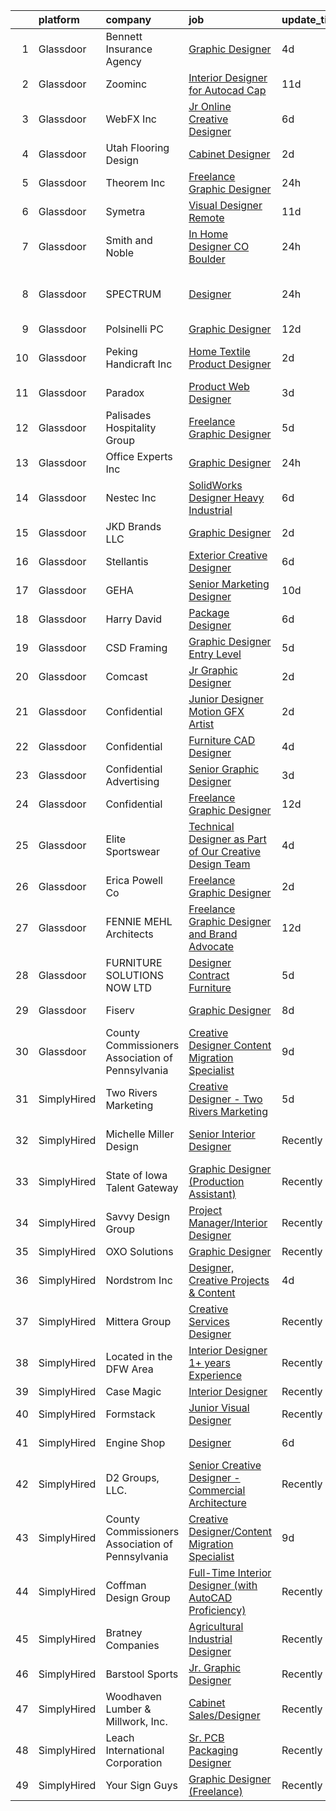 

|    | platform    | company                                          | job                                                                                                                                                                                                                                                                                                                                                                                                                                                                                                                                                                                                                                                                                                                                                                                                                                                                                                                                                                                                                                                                                                                                                                                                                                                                                                                                                                                                                                                                                                                                                      | update_time   | location                        |
|---:|:------------|:-------------------------------------------------|:---------------------------------------------------------------------------------------------------------------------------------------------------------------------------------------------------------------------------------------------------------------------------------------------------------------------------------------------------------------------------------------------------------------------------------------------------------------------------------------------------------------------------------------------------------------------------------------------------------------------------------------------------------------------------------------------------------------------------------------------------------------------------------------------------------------------------------------------------------------------------------------------------------------------------------------------------------------------------------------------------------------------------------------------------------------------------------------------------------------------------------------------------------------------------------------------------------------------------------------------------------------------------------------------------------------------------------------------------------------------------------------------------------------------------------------------------------------------------------------------------------------------------------------------------------|:--------------|:--------------------------------|
|  1 | Glassdoor   | Bennett Insurance Agency                         | [Graphic Designer](https://www.glassdoor.com/partner/jobListing.htm?pos=120&ao=1110586&s=58&guid=000001815bd57a2e8e7e3d6a2579885d&src=GD_JOB_AD&t=SR&vt=w&ea=1&cs=1_8b1d8f2a&cb=1655103126452&jobListingId=1007926622198&cpc=21001CD36CB5FE0E&jrtk=3-0-1g5dtauier178801-1g5dtauiug2du800-8cfa84f8aabf601f--6NYlbfkN0Bt33k8ucEN674uF_L7o8DYJfI3lB_nZ-36hhaOKVctyh1t4qD6xvoGRqGePFJSIQ-P5wMVJ6G3BJiT-EdccAh_Vp_gSBiZSCpk1ymM9iqH0kK4xoQ4ScyocFdIxhZzxfIsAFiWn8YGz0iMaS9PM-Tw5bSgyaKRiPnGHgTdNeuv12qnYPmPlde0uI92KdomMaILO4jmFmuZl3h_H7JQLaMEhzvHfj57kd4_3abai0DY9Dbr5_wc2yKnDZLVjQNJj3fpmNgdiZZ4tM7w6Np8VHS5C5QHzDYmrtoa_u6DM4C1yJaTPAg1xoP4GJVhx_c6Ntleyv_6Q8mnfRGgZ_4LOLOsiKHI8U-ha3sivNrleX6u8pckcVF0aC5P4Tbp-FpNKmLE5qbtvx1pMQs1ZpJVo9cUWaD8OyGCdruofls69kLURkOnJMfWhrO6cRQwXRXQi3yBFQvbkEDjXCmr-XxY_VDPf42WKBFf9aATxHGKvNkIgzuA2dia2_Kij5sy5ga6zhs%3D)                                                                                                                                                                                                                                                                                                                                                                                                                                                                                                                                                                                                                                                                                                | 4d            | Fort Lauderdale, FL             |
|  2 | Glassdoor   | Zoominc                                          | [Interior Designer for Autocad Cap](https://www.glassdoor.com/partner/jobListing.htm?pos=111&ao=1110586&s=58&guid=000001815bd57a2e8e7e3d6a2579885d&src=GD_JOB_AD&t=SR&vt=w&ea=1&cs=1_31fecbda&cb=1655103126450&jobListingId=1007909594581&cpc=D99DB9A39DE67464&jrtk=3-0-1g5dtauier178801-1g5dtauiug2du800-dd2fd3dfe0ce79e6--6NYlbfkN0CoXs7oYNJ7ry5Ay64CRKdNQTR12zoGKIBwNa6q4KE5yBVXKu4kAQEYYz1CDh3bGjga-IJqLtKJ9eyXc_WrkTunF26Vi1n1v3zTL0pwM27hZvzKprnA8kCffWDhDOfxgWY1SxzGWCBWoHURK7V1ywPsOUldwJoVOFEBFL0WurYiP3PTT91mzuOfqcDGvlEa9G1Uaylf6zpyBgIGnhwvoABAwCO2wfmBb6Hu_lVwMazHieUNFfV5KklaF-O3qbyQNL7Tq2JybuwnnVsuWUG5CZ5PJaRGMF6AShGZ0Z2wV_xMvDppd8QfkqHPZAY3cfvPgexLDHqlOZYxms7ZMoEACcboTpXGd85fq-IMJvYDZzxlfNkHAjO89e317Ppm17rAgDZHAjPJp4nGZRMxEi2UTYS2wyL9XT3FiNAnDn78DbvhzUOq28FAhOmyb08azUwSHWdzOh4ISEU8jBtvtNCFVVgwI1rf_OLEOWiOC1V1MIlR6yoW4uREKV76r97Aw5Yv8h0npSsycY-kDQ%3D%3D)                                                                                                                                                                                                                                                                                                                                                                                                                                                                                                                                                                                                                                                                 | 11d           | Remote                          |
|  3 | Glassdoor   | WebFX  Inc                                       | [Jr  Online Creative Designer](https://www.glassdoor.com/partner/jobListing.htm?pos=102&ao=1110586&s=58&guid=000001815bd57a2e8e7e3d6a2579885d&src=GD_JOB_AD&t=SR&vt=w&cs=1_5c69e4da&cb=1655103126447&jobListingId=1007920957224&cpc=3AA3C13EDDBAE8D2&jrtk=3-0-1g5dtauier178801-1g5dtauiug2du800-a5e3d758c20915e7--6NYlbfkN0AA3uNcJ0aeXBAdVd1dUlJvZjHaUXbbC2QUFGJChoFW7xEU327m6es56oflZv-QfBiXaJjOm2dM-p2ULuXGhhiddON2dPCKM8MZpqUxQMhQF42Ox2TJ-0G6ZeH3VMrntCm-DglIegi0fE0cVrwpgnw8SZdQzorpRYu00TAxEqzDvmhaNkrpWfvCy1IEX20iC-zxOaAvKZRx7Q-8ZAVh3syaKAzxqSjH-U-f7vhItU-B9aLkitNQzS1LWR8t75RWcw82uCCY3LVF8S4v2FENZ-n4MLNRiPIi5IlizaiLCgyGU5u44wAFoW14-z4TksDe-lBnErjJRNPHtoUGwqLCX7yjNaqjDPMRgoLw8-d900Pc4T6DWWsE2N2yKM5omL9MoYM2kSCVw8g162hHFwocwTbsnth1iEm9I1hF1uboRWRju4MWMNZWFZsP3up62gDVYVZ_mdkjJSbYIwrizALta39j33tPsrIPZSGROm3mQSvGjm55XAZZG-1cNNGREuulrqor6ib5AMc8jD7cppd6haXAsB8HhFEAt65fvvTCNqtbMBWRFL4iEYglhK_fSwTI2FIzAGx8wIKfww%3D%3D)                                                                                                                                                                                                                                                                                                                                                                                                                                                                                                                                                                                                           | 6d            | Harrisburg, PA                  |
|  4 | Glassdoor   | Utah Flooring   Design                           | [Cabinet Designer](https://www.glassdoor.com/partner/jobListing.htm?pos=104&ao=1110586&s=58&guid=000001815bd57a2e8e7e3d6a2579885d&src=GD_JOB_AD&t=SR&vt=w&ea=1&cs=1_e6bc7c97&cb=1655103126448&jobListingId=1007932213767&cpc=63DC0C03592DB700&jrtk=3-0-1g5dtauier178801-1g5dtauiug2du800-6a4ffba28466cf44--6NYlbfkN0B_lYXbcWVyRfqt-Hbra7A1LCYrGJB3Lu8U1kvcsnzP3fG3R5g2d2sNRf6vIElHxPsKyiBFSjvWo1iZNy3dh2VnINErMb1tILs8cPzElaYXMMmUnTtmLr5BvNd7JGG6yF-3jf_KUbY7Q2swzeAACOg8UKBrY0e4P0V-7NlzSqufw9OOgvQcwQia29_-gu1iKPsQD8kK7YItkfWrR6sEVi5IUFUjyjiVa6p1k-mgcYYX0ClEqBpLWnhN4k9mn65v3TepFErZv8vFsW4RMTN7jwoJGWpTYOhS2S-v0OJigDBnbyn5k90oi1MQKlPFlae5bsO8qNVveThw2MoCv8Ti6DqH5srfdkH4wiojILfY2c8pdXwtIOGuW_ymI5FsWOuX1tT72-ViJrLs7xtdkNB7qDydfJjXVJ-maDGDFtCERzmloje2wt3o9S8rUzkPDcS2jNy-ro3gQrluHDNk_6fIRfilAiYHCf7bwWbW9K3KxG6IkuOnBtgAknnVF1wpyFyvOhT6BksLaoLnow%3D%3D)                                                                                                                                                                                                                                                                                                                                                                                                                                                                                                                                                                                                                                                                                  | 2d            | Midvale, UT                     |
|  5 | Glassdoor   | Theorem Inc                                      | [Freelance Graphic Designer](https://www.glassdoor.com/partner/jobListing.htm?pos=107&ao=1110586&s=58&guid=000001815bd57a2e8e7e3d6a2579885d&src=GD_JOB_AD&t=SR&vt=w&ea=1&cs=1_3a9ea591&cb=1655103126449&jobListingId=1007933778137&cpc=6A22310A23505C64&jrtk=3-0-1g5dtauier178801-1g5dtauiug2du800-c6f76b686089fad8--6NYlbfkN0AFW8_jy3Exud-3yScDe6C_gOnco_vY6PGUfytLF_4d6EkTCpOAWV-CrHKoiYYLwIqg1l_gI_lcE6Sgc6Z0AbUcjp9OM2Gim2qbKXCOcZaAhiPME1DQ2wZs7zWrQyxgM_WwQXANWvgVEC4Lx131mJzhmPIQ_XinjlxfRdvB2NH3Hgy4UHt9gIwQdv5K2XbsF0XXApLUWoFKeq8HE4_E2vVbfFZ-jhXjJ9Bc8AoJEXPtASyBYiMj_xrKuoFgOpE_Lj0vv8Mp-CacTVECpccm-Ke8N4i31HHDQV_Y48ElJw2x8h8fAvH9BibU2J5scqXXyXmPlKsXffgWDt7I7hIJ6K3uBIELxsLOLSACbl4sA7TKuoWtLSzUM2JN1AqQ6HNg05S_DxD6weQhdSosoQgGH7XhFR8WFEDzuce8UOR_q5FQjyYlcxgSRzqL9LbMy2xsUBuCiVDtcGKY8jcQBDRnf88eGSGMOUHn9dozlmG2ssyXjEo_0pulkYgQa3KZcWeVMTA%3D)                                                                                                                                                                                                                                                                                                                                                                                                                                                                                                                                                                                                                                                                                      | 24h           | Remote                          |
|  6 | Glassdoor   | Symetra                                          | [Visual Designer   Remote](https://www.glassdoor.com/partner/jobListing.htm?pos=127&ao=1110586&s=58&guid=000001815bd57a2e8e7e3d6a2579885d&src=GD_JOB_AD&t=SR&vt=w&cs=1_76ae98b4&cb=1655103126453&jobListingId=1007910117840&cpc=8795CF9063CD573D&jrtk=3-0-1g5dtauier178801-1g5dtauiug2du800-81365151b091542e--6NYlbfkN0DxLmO7NH_YTtLbOIMvJFqJGEF88__vqD2fZF7JxivJ0azNiCTgnfJhqK52DTe9kl3HxAUXSrL2mTd0Ptx5yHlrOP7pNyy_I0DH1ewqAlG-HwrZHUudZdbZdhMuQaE91j7v3Tw7VN79EeVQTmxCsMd4tn55Y-PDa_cgZasr_TwpzOx5cbRiBoVVtiziPVb1RsU1NBf9QkMOnvzUdR5F5dSkeNmiZEvbX4oPhF9-cmHrUqfli4vYU8Fh2Siju2ratrpRHq7ym3ZeDrSafZKDD4KDmKsxyYUpGm3KCIahUnT68FWsz0obFlPSM40ZrOfk-UgU9k2Cuk-qBwrncfuN2yaS42fqy0niy0eV9wtkupRKAL9Rq9tSb2Mtr29Oo87CwWBlHZedzTsF4vqHWDDxR95_pHMU2Mj3Ug4CPy_Tik_9WMTPt4fKuEV7wmH32jQSWuVzc3eIcypwYCqUxZlakj990KQNh8sCBg0JD2c5fcZNGaP9TKT78iptNotJhuMVuMH6vXNxi_r8xhPEoa1GWjs3MfWgPOy2MD-Pv1mG9cFPaaJSMlvzHlgAM6NIUfYnWWP5iYC-I8Vqqg%3D%3D)                                                                                                                                                                                                                                                                                                                                                                                                                                                                                                                                                                                                               | 11d           | Bellevue, WA                    |
|  7 | Glassdoor   | Smith and Noble                                  | [In Home Designer   CO  Boulder](https://www.glassdoor.com/partner/jobListing.htm?pos=110&ao=1110586&s=58&guid=000001815bd57a2e8e7e3d6a2579885d&src=GD_JOB_AD&t=SR&vt=w&cs=1_e36c7174&cb=1655103126449&jobListingId=1007934786691&cpc=B570179B49F70162&jrtk=3-0-1g5dtauier178801-1g5dtauiug2du800-966fdf98fac416fe--6NYlbfkN0DiteVzwxKt5XpbO_HNFaH6bkoVIZagt5NsnjO-JWf9hoKDy9xautxcQPNjK7degInZw1ovRq80Ch1Go1FmAh2LnWTyr_ng_3FUyPBJglEyWICZrZ68crTUd6WYoAzjWofBk1tRmBK3dgFvcs_IU1coth9_Eykp89LRI5DUY6mdfUgv3BavmFKJ3dWH_Z58mv-t5qXarXDRYs8XuBW3huOlPXTyMmehTPtId4Wx2lr9fndci0T-j4z4JtPtp3V2rax110JHWlhaRnt08veQrR5eNg_SjlQABAdBoGVZ4M2QLlLA9FrZUxg4n3UoEA8s8mkP0tFFP-zRTqkMAnEKAtq4YKQgHWSqGXcGc95ICjksAb3cmjZKsyuvYqrW_CLPX0Bmb0YsyGUkZ_rFiRKIGg91KbDc4xhLFHK4BPhd_WaiVzx0d8MUla14zgRXHrGC2ZfOpjK_ibIhXT4HKCtKNA6EIUeMjFp341NWAnvnMhdRBJcQG3QBEV4zah_mPXewi2trBQyYhC4r_tKuNBDBH85M6qQH5UTvRGAjXKG2bKouu-1yltrFZFQStfie9Zjnzg5JCbQk9UcSWV609Maer6xT8kwyccVrhXl7QvM6y9_GYN4XnuAjGO0JwT27qkp5qa6wVYpsCESjEt_h8v8MsKO7R8Lq59SSW5iSpuAcYl2p47WQOhXXkW3epXgx3-KkcAyoKw6kX0DF6MIsFg9qgFXV5nKrWOaBmfSIf0eWUGye1X0N2Pq98GUEKD5JgwuQdILsmYcIdPk-KyKABIp6QjuGtR7fUkkeIOgfYrsBO0kH7Wk8Ur2i7VbwTAzxwDuca36e8c-FbnjyXE4ZG-nNSDMQWGQzCeLqbIvK_0TESVLlyfUYnblLpUP-4FKylf7CLSgbb2Q7_Jgh2g%3D%3D)                                                                                                                                                                                                                                                                         | 24h           | Boulder, CO                     |
|  8 | Glassdoor   | SPECTRUM                                         | [Designer](https://www.glassdoor.com/partner/jobListing.htm?pos=121&ao=1110586&s=58&guid=000001815bd57a2e8e7e3d6a2579885d&src=GD_JOB_AD&t=SR&vt=w&cs=1_f05cbc8f&cb=1655103126452&jobListingId=1007934345465&cpc=FDA93C03AE7AED37&jrtk=3-0-1g5dtauier178801-1g5dtauiug2du800-e4cf2ca0a9fc86f7--6NYlbfkN0CeXNZYxOzgf11O9-TFJft4I5QLQjKTqoL33Rtx55G7TvJvoeF0OvnaEShlzRsRct3kCmguq7yHbe0eK7Y7IbcaA89MmtEHLeg4P83A3MxwOaQLmSaQRO1vTgLvZEVdOCRj9UZeAmGtwbiXcA3P0sTgnG1EuL6VnqqxTTBS3dNES8aBI-TSvgUBbQwkjUsGkeOngZl6ZwzQC2Yrvu5XpUAvVGXV9wZLdXWgCImQmtbQIXwTodcV8RKNn_XBPhEa3iNRcT51FixkAlkOxGvEPDkijCNfaJL2F95D2x8BkUFbTrOMPv6wz2V8bQVIslCjIMISUTB3sAJb4S5SOMUqYLx1YBwSs6m1ZQpKOUq_q0ekCgQY_k2uXXSKSor3RFgnGuG5G1LJKivdtd24s3ddgM3ou-tnajGd-aQ727PkTZehfII0Yk3cdlXheyefak9QuUY%3D)                                                                                                                                                                                                                                                                                                                                                                                                                                                                                                                                                                                                                                                                                                                                                                             | 24h           | Greenwood Village, Arapahoe, CO |
|  9 | Glassdoor   | Polsinelli PC                                    | [Graphic Designer](https://www.glassdoor.com/partner/jobListing.htm?pos=116&ao=1110586&s=58&guid=000001815bd57a2e8e7e3d6a2579885d&src=GD_JOB_AD&t=SR&vt=w&ea=1&cs=1_da1f245f&cb=1655103126451&jobListingId=1007906321953&cpc=F583A5AE0DDDFE3A&jrtk=3-0-1g5dtauier178801-1g5dtauiug2du800-d2ce0de0daad8f4e--6NYlbfkN0DabzwOHJTuDmxoknmx9nk_l51Oq8I8VI_I8dHOoLJR4X7_DNkkHhgpPBW3Ar_GKOjnhP_rVj-J3Syr9RBVK5xRualCsUJfvfYkyLZHtvANTIgjPekSteFOrehFg4RaWtGigJQMRQSpfz65ETjYbe3HVgFMHCeund1NL0pGoLMsVhI3Nz4xmFBHnx-dTc-Zn_unx-vVkqsUCw_BDutv7RWungjTgmIBsBQk9MKr0Oh_nIHes7T3sr_ENR7teSDTaFZZPqyu6-57W27Y6dc_1aTQJCjstBGaAdDBX6N-3ECha0GjiA3yUDwl634kk06_p1IUmDIzFMNKDNMkX1Xroy-OWzGDBex7VQz33yMEfqBNl1sTME41OsiOEXGiDglYHqwRpJ22luadNCZlK_V7ZEnNTlyObOC0cp_cHbM-UXZEBfeYxENOIcC-sL8UlVUWL_IO3FlKesqUgRyF40tGHOfjnB9PAzf8Ugi7YFfq7LF3SIZ1WbKrC28HLp7bBSXjOUY%3D)                                                                                                                                                                                                                                                                                                                                                                                                                                                                                                                                                                                                                                                                                                | 12d           | Atlanta, GA                     |
| 10 | Glassdoor   | Peking Handicraft  Inc                           | [Home Textile Product Designer](https://www.glassdoor.com/partner/jobListing.htm?pos=122&ao=1110586&s=58&guid=000001815bd57a2e8e7e3d6a2579885d&src=GD_JOB_AD&t=SR&vt=w&ea=1&cs=1_0b29c0e2&cb=1655103126452&jobListingId=1007932231753&cpc=18C9CE28155C17C5&jrtk=3-0-1g5dtauier178801-1g5dtauiug2du800-164542a6191b2b6c--6NYlbfkN0AU9TUFfx1cWrWT37grlbBMIkzeHpL5ly2dIVydrySBsn_UGo1o3dcAgErqN_M8JBnrpHKrmXZWFHLM8u0EA4lS_ID5lbVb3mXEcYpTpsTFSuMsK2oAUqdh9CK_LbZo_Z5lUcmfBu4T3uRvTrLa9ryRCGYVsuwIXjxqFus6HJ8f3rsItU_rsKPb0dvpXNGZJ90hKgzSYfh8zamD676F2XFXYLDVnCdET7JaJ5tjqCMJmlHa5cY_9zxcXOq0NN2H88gYOSeUI95JvhtCWgpMM97ott9bqqZ2l6RyT9qrGGi39MrnAzON_1WdGs7xss1BWf4xGvRR08hhr7gQ2SGjMcyAx08xPhQgkQpzhrHSNiPfCKPHgx4a0iAujqawtNfb6z-8CjLMNjM8mE4HIH6RRPpdNr-PcIhyjdDZLS1uYvVJOswsSlxmmZ6RfHjCPAfS_0l2Lfg9JcRzrhq361RXM52mKjgiWGgIxmI88qjB-0fcnfl_1f-GJFTFjydEelpQtKM%3D)                                                                                                                                                                                                                                                                                                                                                                                                                                                                                                                                                                                                                                                                                   | 2d            | South San Francisco, CA         |
| 11 | Glassdoor   | Paradox                                          | [Product Web Designer](https://www.glassdoor.com/partner/jobListing.htm?pos=105&ao=1110586&s=58&guid=000001815bd57a2e8e7e3d6a2579885d&src=GD_JOB_AD&t=SR&vt=w&cs=1_45aae59a&cb=1655103126448&jobListingId=1007929350173&cpc=A5952EFD17A85363&jrtk=3-0-1g5dtauier178801-1g5dtauiug2du800-1fa14aa0dc15a499--6NYlbfkN0D04_cRLkyq-gW9OZHrhXP17egKT-wsy_6KuK1Uh3QarPbUpCpbXKmvPVnHVUbc6X2NL0is4pHE7S_yepK26zsXBUHw2h6XGbmZgVCcJdUO0LFHckWiEAizdub1PWJaG5ch9N78qT623W3EEZXaYktJyyW2fQiqHZkkLt6bhql5urhoTVHjTGoFh0n5xv_I5DZ5PTIqOLB0NflYYfcrRU5mwxJ87ByaY1skEvd7w3A7gCaURbZ2Df2sa7fb-pUxwNnINN4Yx84IM1mlDbedNdIrApnFafqmxS0GfV8WYcL16N9IFB77xznGn04rAB-u28TL3jG-DdbqIrRnhQ8_3d-LsyqzohbilEX5X_A5GxP20HdkW1y4zOeD_whwlxMavkT3Zpe-1hWeagpAZn5p1rn3Yc2zCu-6QL9R__YEa2gR9oDDfrBElgY53U5EkOd24GF3Pb94bRwhcEmMJIZgcg5Ky7Q10EIdYbvjyTg_p4gOOFt4kQkABk0cFk0ZD8Mmac93Qa1kW3Q2LjuHgBYajTcY5ZZPWYaDTRXnvBdVy68BPSXmye0qDXH4jrEoxhb1S1hO46Wy_MuB9tT0mP-SeBj7)                                                                                                                                                                                                                                                                                                                                                                                                                                                                                                                                                                                                               | 3d            | Paradise Valley, AZ             |
| 12 | Glassdoor   | Palisades Hospitality Group                      | [Freelance Graphic Designer](https://www.glassdoor.com/partner/jobListing.htm?pos=112&ao=1110586&s=58&guid=000001815bd57a2e8e7e3d6a2579885d&src=GD_JOB_AD&t=SR&vt=w&ea=1&cs=1_cb716bab&cb=1655103126450&jobListingId=1007924335698&cpc=8795CF9063CD573D&jrtk=3-0-1g5dtauier178801-1g5dtauiug2du800-b405e2b8cd644ee1--6NYlbfkN0D-dciPH9-XlgGA_QM7HOrLqMY4F-XGjrsbE9eoo8PYvzP2YlhXXoN_7sRlTygH8jXsHW9AhhAerFGXSZzjzXUL-2FMcYLGfFffhRGLPR6A8Cxyaq-mxTzdhVDhKA4ZrfrYplTarPFPEoWbiFJaS0BgSMr4lpI52QJ-872kShdPl5U3VQOKBkvAVJDfmwkKnyNlR3OGJvlESEoDCCq8gGj40xmSlQZQMo4Pu2vhbWvQ1sr7B-4d2TDxMGUtFQ0RXL1khfoC44q7R5Ok_y7dpNZvmXCDlNkalnmOr2QG5qSvkAd_XlKKicf0wNCe8RB8i7Z9nY4PgShJnAUkfjrGSYzy828AX_CWjWCgGZe25Pu96pzxqmLlga0nD-UONrRJOc1SK_pBAsuq4IW-ORFQl5OW7GCk-WoKzxwY9_uAfKFQEupvEjOzlJaTi7_v4zZ6yRaT-Xd-b6nzvcQ9J3pfeOv2p2j3Nf1jvd5rNHrPdhwoRrrtKaGH1ORAQGKJlwBeouM%3D)                                                                                                                                                                                                                                                                                                                                                                                                                                                                                                                                                                                                                                                                                      | 5d            | Remote                          |
| 13 | Glassdoor   | Office Experts Inc                               | [Graphic Designer](https://www.glassdoor.com/partner/jobListing.htm?pos=118&ao=1110586&s=58&guid=000001815bd57a2e8e7e3d6a2579885d&src=GD_JOB_AD&t=SR&vt=w&ea=1&cs=1_a4a430b4&cb=1655103126452&jobListingId=1007933803818&cpc=A356F292FF34F670&jrtk=3-0-1g5dtauier178801-1g5dtauiug2du800-9bf84d64f7896e20--6NYlbfkN0BzyIYrTMR_AjNKh_kvAG8N613gtHPANQ3sdLTkrtBd-5uEBpCZnEceCY3W4I9hTOJZIYrmx9sWhbHyk5G4AfdAqzB6sI0ihGZG7NNGR9b29UU3RHiIHOgr50RCsfXITGj2i02zJrLF60VAnj8YE7IqkPiBxCHFBFp1Y__8PEd3occ0o9r_ZvHXkpFINb-jv0cmnNa8R8JmgaI3DLg5YtEtvoFqd95873K52ndFEINW_YPv0_LjH8zN3ssqe6OKIM2McVYropY1nVLeV0BZ61h14ABdtU5RPoTYT-lqGP8zrGcdrF6gcug5cOKN0gx4ugEPQc8DulwKJlZAQ_5aNbo8fC9EA59d4Z1pR-F5rbOcLSccHGIBZXlIvIeComsWKOx4ZQxaEHnFFHKretMzGHHdfW4rPnWfKBrXiv1F8_zLSadU1ooCPCekmHK-gsHl8ggd4YDDjqzYcrSP5JwWG1UwhPODCGDdec3l_QynHniUz73QyFDW4qahuFiq1QHyRjs%3D)                                                                                                                                                                                                                                                                                                                                                                                                                                                                                                                                                                                                                                                                                                | 24h           | Kenton, OH                      |
| 14 | Glassdoor   | Nestec Inc                                       | [SolidWorks Designer   Heavy Industrial](https://www.glassdoor.com/partner/jobListing.htm?pos=101&ao=1110586&s=58&guid=000001815bd57a2e8e7e3d6a2579885d&src=GD_JOB_AD&t=SR&vt=w&ea=1&cs=1_cb7a537d&cb=1655103126447&jobListingId=1007921970542&cpc=EDDF28307DAEE88A&jrtk=3-0-1g5dtauier178801-1g5dtauiug2du800-804b0c5fbf2a0c3e--6NYlbfkN0CdcVd3SDA1nO7RkKTAACmPV4xEt72Vls8LI2dqcgyOeEeVurxOhNiKvFIPECYbE8OJLSGAZfjuFo8_fRqN114f9ht3jHHBHCgz80bXyqiuPd_6O0GawmrejvTjDonGTbN_7XSVoSw0yoe1Ygcr5gNwZZwqTs4V-hOzugRthn3xeilj_mucTfJ8SJwmAT-5hwXtLQbHkK59yY1sGI_zFZAHnHywtvSJ4KN_lHYQ55HDBPhRs1tnMDy_98ylBtSMvnUbD4FHMNfOv0ZvEpQc0QSNOvMnw9YktXgKSvBy3tRol8VnrfaBUMQuSJErLmw8RYFF2jBNazpB98_-oGbdl69RdAhSV5m5PDhO_FbQylChktzZB5EzgbQ6RHYZ-2Xcu6XxYreVjtzsvkR7OeZSTaF-ER5TpASKgNpC-b9L9Rb5nSlH2-Jc0WHmKSvQNQ9Bo4K925S-AERVmMjZHoYfuh2Egn3460J5OMtfa9DF82VeT-PU1XsXLEKG2uoENC5oQOTyrAoCx14ylQyWzbpAGtbA84C1HYsS9zc%3D)                                                                                                                                                                                                                                                                                                                                                                                                                                                                                                                                                                                                                                          | 6d            | Pen Argyl, PA                   |
| 15 | Glassdoor   | JKD Brands  LLC                                  | [Graphic Designer](https://www.glassdoor.com/partner/jobListing.htm?pos=113&ao=1110586&s=58&guid=000001815bd57a2e8e7e3d6a2579885d&src=GD_JOB_AD&t=SR&vt=w&ea=1&cs=1_8f7ee010&cb=1655103126450&jobListingId=1007931884581&cpc=83EE714EB2563156&jrtk=3-0-1g5dtauier178801-1g5dtauiug2du800-04552543a53d1ca1--6NYlbfkN0BX3rwVvALZhZ5inx-1u5VoKiR7yJAYmYRr4Lr7P32ngim9QaYNaWpn5OMmpXEH6Idx71crVt1vcxfSs5VRyzmxRqH67y_e_zoDnljZSdoydbHg-YFynlAH1Rs0Wy3ExALrXbcyTboDFZi7WmoGLkTqMGzY8hv3Lt0Ur69EEJAeuBxXbPR05hmCQ2VESi2vp_5OeVK-gdlY6XOSHly-3ZDsAteZ1nn_-4dR746QrKVXKx0PWGU1xirW3oblRC78p6meGTzN_-cyjUjSsaqadX9TEXykIIT5IDr48xLIS1sgZ-6IGot7a3Ljbmk0eZP5-MIRsepTSGsAFyiKUyVi4qyRYLAJy-uaHgMaIZAGrX0uXBF-yEl8uXsJHU6bhVZR3-CnRd7DRc10AS-PZyBRPLYjhxNxpDZnfCJpBn0W3LZd-XNgCbGGlGMWnembO_LIDSKrh4ZUKGjCQWjl5Vr4Z3BdYYc0U2px0kkHRAGnGFDbrounJu5TMHLneLyd1ZgtuCCljHjH0SfF8A%3D%3D)                                                                                                                                                                                                                                                                                                                                                                                                                                                                                                                                                                                                                                                                                  | 2d            | Anchorage, AK                   |
| 16 | Glassdoor   | Stellantis                                       | [Exterior Creative Designer](https://www.glassdoor.com/partner/jobListing.htm?pos=117&ao=1110586&s=58&guid=000001815bd57a2e8e7e3d6a2579885d&src=GD_JOB_AD&t=SR&vt=w&cs=1_1b6cba0c&cb=1655103126451&jobListingId=1007921414076&cpc=B101C867B3EF2D75&jrtk=3-0-1g5dtauier178801-1g5dtauiug2du800-c1526d8ff371c54a--6NYlbfkN0ACPwgM8vN-agjfeQIp8j7bA6rWcStjIJMvSUoZk9GVGT3PenFgbY-1Q9aN4mA31HXBm569CgnfV8K9id2gMz7idXGYyjoYQTC92g24B4MbsLn-Pmchlwc54jRjDXutkncsDvgUTOzkZHaIvoRDLxvYaY3P-iL7ZpbVMCRnYjPsH6G5TJBlbSsApx84WR2KbJ56WiBAjP3qxMuGmi4IinI-nCGxb841zFEAb6Y1hyIiWfoDMWHzU7xHwTOEZOxPWjtYjekwyWD8m5sH2xV_B3-rIFh1xz2OaI2snPhKt5KqT6eM9M4BZS4_rkvzp_q4hu25-PDZE6kHOdTmx-R07Dr1-9MeHFF2NtL7Y7XfOFgV919lsV5jjlvmHoRoWMV_oEWLU77A0Rah9ekmRr5XLfnJ6gK9IthcNcD_wW6HrNi5YPVit8dLOF4x08dH558tYmpR_WzRIBmjaj20yGKrrekBIyW4ZKs_9oPX2703HyWe2Q4qXo2o7QsVjCj5Yg0N0yUgSZyuLbDJw9GlovKPGB4UWwsN-pob9BV1aVlNhRGniQ%3D%3D)                                                                                                                                                                                                                                                                                                                                                                                                                                                                                                                                                                                                                                             | 6d            | Auburn Hills, MI                |
| 17 | Glassdoor   | GEHA                                             | [Senior Marketing Designer](https://www.glassdoor.com/partner/jobListing.htm?pos=129&ao=1110586&s=58&guid=000001815bd57a2e8e7e3d6a2579885d&src=GD_JOB_AD&t=SR&vt=w&cs=1_f059a3f6&cb=1655103126453&jobListingId=1007913826739&cpc=A65DF3A704A48F9B&jrtk=3-0-1g5dtauier178801-1g5dtauiug2du800-10aae45cec34ef07--6NYlbfkN0C7ra8cbslmtmasv2ZguBnHCZr8jAHHNwKWPAtZwfYKSqsZdj9HfYLjJ_bAI4ZODovdx18Dk-oVBjhUG5vKhrsw6WJKkIo_SABg-t0iN2EW6s7k0Z77EeQk2oWsUAKJzzDZcrAYFosuKS98PF_qwY_rScmUPGAo6-DB4uLU-y-xRPFWtAXDMEU2xucpP3YwjOmSSjJGjbBa_pX1zUtqiIup88KddjR-jaL_RSAuA6GpIKk2FYWjbG4je55FKjr6cUAbNlBMK8sgOKNcVZLMxaELS-KEmnKfBgVC5_TbhZyy75oHHOH23LH6p0CBdqwMhOf7dtl2LoA9lMd-BY8mQAuadUOAM3zODN1HOKMA-4gug_YyvlO-F657UDrDzlTeCV2-LBrwJGwqyl0na7Q6vOKBmZWam9HzYvgjI7aFzIuNedLxFgceWJIIpxOtvoS3ZfOVV3UQSm9TmCwt9ZqsPWdkwqw5htKe_RmxQB_M83ujaWUkDcj-JGzNiWFadKbYu6XMgLnoVr_EFqdy7iN78R2y46_hQ18BaN1951Iypfwc_bnetvRBQHSeJO-I1V7zbmv7w5H1JxBciw%3D%3D)                                                                                                                                                                                                                                                                                                                                                                                                                                                                                                                                                                                                              | 10d           | United States                   |
| 18 | Glassdoor   | Harry   David                                    | [Package Designer](https://www.glassdoor.com/partner/jobListing.htm?pos=106&ao=1110586&s=58&guid=000001815bd57a2e8e7e3d6a2579885d&src=GD_JOB_AD&t=SR&vt=w&cs=1_d14bedae&cb=1655103126448&jobListingId=1007922093164&cpc=83BAEFB8A33E57F7&jrtk=3-0-1g5dtauier178801-1g5dtauiug2du800-c73860af2e371f8b--6NYlbfkN0C2Kxy2UJ_Pvnd4od3WrkCWO_kqcj97eYDc0kbVAzRhDi2ywKUcguo9BRHByusGnjg3kmLUXU_i7lefnfjaUm1QM4NfD7ZpoySdt9IPt61IoPdiAbES3LvG6ddx4Vv7n8CNZC7_gFVBusF8hGP4W2yK5Ra6JK5SlpPuMlKNM4lTDfG56jjMC7z3ZwfFZ4BXhS3ZKJA25s0gmov0g-AzT3mVYOqiUBoN2h1sxNLw_Z6xZZOKrpB9aGelAQQtmQDSU_SJRHZmbbGX8vLkUGRj9cZOS4a4nKprcfxr_2aTJXVQSJybOObBe9TMf_cqZcyqjnBFn6twNg3n5xgd9-JTI3_kb0yMwIkWAQio8DW9shLEw5Wn42GnAethuUq5KX097qpWJ8v4tbJuz2zbRbVtdTAGa9aOVrTYO_Slw9bByd0Aces8cqEiGsdHOo_MP5Y1IKjWHmRgp8iB-GxoWo05q-kQ-o1nZEalwTWS0qUH61furwxgg45ZECbgvCxQS1mRO_XyLiRCZaWqlWxj29kwTi0az8ypyo5wozlJ5eSEul-DmSjF3Xcbkm1P3yGbn9uZV9Q%3D)                                                                                                                                                                                                                                                                                                                                                                                                                                                                                                                                                                                                                                     | 6d            | Medford, OR                     |
| 19 | Glassdoor   | CSD Framing                                      | [Graphic Designer   Entry Level](https://www.glassdoor.com/partner/jobListing.htm?pos=123&ao=1110586&s=58&guid=000001815bd57a2e8e7e3d6a2579885d&src=GD_JOB_AD&t=SR&vt=w&ea=1&cs=1_c1fe8abd&cb=1655103126452&jobListingId=1007923541972&cpc=334ABAF5D42DC775&jrtk=3-0-1g5dtauier178801-1g5dtauiug2du800-5e3a63c948d24066--6NYlbfkN0A_a_kE0ORy6-Dent9NsrtZTynCudtacXfiSndL_HcL7Z3CuVjQtm0jL0Qb0-k043VdUPEJg3SMLPD_xokv_rRTjClQ0IwktnrsvgEkv9p32LU64NuoAQhJzMa5NisHGC25UJMIzKurTfeLmzxe0Qq5OhIJxlY3FDqO--S7HAu2UR7esW-_jzmW7wRj_viKyuHpnD7w0FkoZSCubbm60Vj9olZHpOk5amdiXidoKSIaOUg8xjFLo5KQdg7ldBQJcAPlex-HhHbcOCqJ0t3WI4Q3sXQiJ8iuSTQb_fUA0zedolhHFzYapshWxSDRQJVocBM2rLKeFmVHu8CND_oUEtpS3tdH54_nQjovHOsVrxZiHFTL4p_15rV0eKu-S2IPz7cBtx-KqsR7ZdDTeOB7SV11DnBqf1D7CE-ZFf3lCIf_tIcQOBv0NJfDc6GyRgrgY2vZTpoKH5EGy45TVG9agoJVsN5aFNJMBdJMj1O0Z_E7zegkNyi1cpbhxjERnJRspOVcbRv0nZ8ZL316mD_rdL9tKvGypKcdJ8I%3D)                                                                                                                                                                                                                                                                                                                                                                                                                                                                                                                                                                                                                                                  | 5d            | Farmers Branch, TX              |
| 20 | Glassdoor   | Comcast                                          | [Jr  Graphic Designer](https://www.glassdoor.com/partner/jobListing.htm?pos=124&ao=1110586&s=58&guid=000001815bd57a2e8e7e3d6a2579885d&src=GD_JOB_AD&t=SR&vt=w&cs=1_163da568&cb=1655103126452&jobListingId=1007931329171&cpc=F41FEAB56D215062&jrtk=3-0-1g5dtauier178801-1g5dtauiug2du800-1e67329c1b33979b--6NYlbfkN0Cj-KmZPsf9w80C8b1WzNVrlanjD2SXJjxuCbUWHsXPZiC6FTruxIcdQ1dQznPtbQSV1b3xhXTZBcpqCXw5G3MqR-fmWmWcHJoczFrcuOjIjjmqsLapSga1BnZMiyGW5IJTjnLY2TcMI6ZYBHxDpb0G6UDJHRlJOlPOPaDYyFotI5P1IPXEyu7sz6iTo1zNfPVQCnXpBizot3IAjGeR7jFp5X04tmrzlnSZOFLp2sgYkXBajS0l6PI0slBZdWONzILniNqbJtr3SlQ9COXpj8owD8P2peuxRpdfil2dqKQzxbNd8266HFbutWSkSQxl8HD_xNW5B3iKz449KYlfjg4aRQyP53dz0AW2vbUec5mIpGmNQ7tKhPOX63dsgKC2K2r2wlztKJtT7OIN_jErORf48NS9GdD9hu6ujP_dvc6k_hA-dsJsBc54BM8bltRwBQAKKGWG4L0ufsi30iymskMfHGvVFPIZwG2H71R4r9tSYs1r0vD7TKdUzOjOYm-rCKUK9uMbG2eRbV_ny05l7coaFEEpp0EUGVY8PLtuF7vXFzYb-55oOlkpRCnO0YaGNIc1ALsJgvladDGQ_poaARfpWkDKHNm17Lw_pN-TDr0jQdON0IbqQjnijqHvif1Pe4D2aLcUV0D8fyL4VNM2Vpy0SAAHe4UXSim2gxcrE6V0wxYrhxxWPINaGn1-1p3kTlKoifHftLdO44ZdDYdpC3A5WpPzYkZIQtqohw832t7bjoNco15wbyPfcKQY7Ntu7QteJ_JICOCnsVSv3WgsY9yr1cRbFyOKiav2qyRmo-xSHBz_wHEMeE7l8WvUVlpGzjuXL_CuIr0FgRz3k0culs_ZteAJndtQ7hsLSsXIAuxscc4jDPbkGzpafFxEbF4bA8qDpdlfWxt5zX8vmD3hOCMvCaE_JCMghwf8aVMpEq5xqyRtiDVmj8ghX4If8ccJMXEDp0g2Co9kwRtxZI9RgRpC9umzLN1DnTjz7N0KqciQjHL40ERxxpu6uqt74QX8Ee5Qj3DHDpDG0VT3Wi4hQ1zVLBYeDWq4zi3__yX8vx4SldF5Dk11mWTzFHrB59xSzeOD9HTSdrxafs_p14rlaMkYyOMMonkvwEk1xQ8M7Ks_NphHGYDxjj978wxyn94Z6leXLb55YoOcUtTgjOz3RNGMIXeholnoI1g%3D) | 2d            | Philadelphia, PA                |
| 21 | Glassdoor   | Confidential                                     | [Junior Designer Motion GFX Artist](https://www.glassdoor.com/partner/jobListing.htm?pos=126&ao=1110586&s=58&guid=000001815bd57a2e8e7e3d6a2579885d&src=GD_JOB_AD&t=SR&vt=w&ea=1&cs=1_9a49a804&cb=1655103126453&jobListingId=1007932099486&cpc=723ADC3DFE402989&jrtk=3-0-1g5dtauier178801-1g5dtauiug2du800-4d0465f6703585d2--6NYlbfkN0BdWmvb-rJl2QNnPZsqfom0WtyBpRDZD-qGOAPpXEAerS5-sa0bSRrZcEP67AQbcfSrhoC_8OzfgprOs7nwhfD5dr7yUAk_NEWf_M8MacgyeaxXqpbio8oWYY83260644x7lV19oMZ8Czsnk_RjqLo7jm49TE7qDXAcmdQUxumcBdISx9RXbtVWYoVsNBd1UIM0xWHdu3luBSuRnuG0-k9Txek0_lWAWCuK7FEspg7cwKg55fk6n-k5LYPUUaohiFv1RafDYeg4l9LrGY4VEUdV8wl17YcQKWbZaT_inNxgnyZ6GB5sHHjGJDOqzBzGTEHsj3ZrZumsig9qt93nV3rIk99pu3k1bi8tQpNWhtW98jp8Opn6UlF00owwLpZsDZVc-lvj-p9Aj5FlULtDez_dveqiEmtdTU42PGSqwvAleXCBZR6BBCzLjA0-3ZB7QG2p5wjF6pdvlfJuhZIlpdXOg6HS44-YXCKfhIzyK2N6D3MA4lvPFoR2_WvNBx9gSrZ0vZjg45myWjSYdTqiWstuNFwVMUqXDk4%3D)                                                                                                                                                                                                                                                                                                                                                                                                                                                                                                                                                                                                                                               | 2d            | Baltimore, MD                   |
| 22 | Glassdoor   | Confidential                                     | [Furniture CAD Designer](https://www.glassdoor.com/partner/jobListing.htm?pos=108&ao=1110586&s=58&guid=000001815bd57a2e8e7e3d6a2579885d&src=GD_JOB_AD&t=SR&vt=w&ea=1&cs=1_f394e021&cb=1655103126449&jobListingId=1007926323887&cpc=B2C3004C5D07113D&jrtk=3-0-1g5dtauier178801-1g5dtauiug2du800-6a04abbf72c1de44--6NYlbfkN0Aas0TU1MHs7ye9llRxKzXCQOVAqlGxkRje9gw6Ldj6nMRZaxjnB8bECqQl-tvA32FOJd6CkLFmVe5W6GoPMjKgEWNCnntlWmvwx5udnaaBn85Lx3X-aZ55AydcVNroubcSqRK1-8YLhz9ReXQ2o1Gm6Wkm8rngZo_aaX4WVP4hx9gEMS5eCeUqCDfiGjltJes_QEt6nZ3w6OjhRYxne7mfK3UI5sP-GRLLN-iNalC-HlRYHmrZCYbDP8sO69vw-BMX2wKS7bYZjhmY4TalOtU77yO9U3vUtNuD-0_FE_NqISLfo8T-hVK9VN6if7bOXEJ4K0803LmXkP9aKmRxsSHN7FbcktoIwnLDLgx0JZorxqS7hP8Ed4qCKAQlGRauLHneBBky-zlBIt30ev-5mM0vVLCXM-gWUgBuBquP3CuUn-2tESxJP34TlRUBNR8mqCr31nb_SeEoOBz0yPaU12ydx-hVcJeYgFN9iJH-Wznhwij0XGpTw1M6yZB86sspet_IionCwYN2bg%3D%3D)                                                                                                                                                                                                                                                                                                                                                                                                                                                                                                                                                                                                                                                                            | 4d            | High Point, NC                  |
| 23 | Glassdoor   | Confidential Advertising                         | [Senior Graphic Designer](https://www.glassdoor.com/partner/jobListing.htm?pos=130&ao=1110586&s=58&guid=000001815bd57a2e8e7e3d6a2579885d&src=GD_JOB_AD&t=SR&vt=w&ea=1&cs=1_837ddd37&cb=1655103126453&jobListingId=1007929171909&cpc=F583A5AE0DDDFE3A&jrtk=3-0-1g5dtauier178801-1g5dtauiug2du800-db75bc005ad3d8de--6NYlbfkN0CQohJm6p55e5kaC1TL5OX-wu9ConMir-J-4osH0N21enDYosfgjvxqioiLsm95LgI3mHRuEUYPHywNDSTus2vEVJjMt22abNWhtvr4aoxPHMWMZlPM-3l69r1tZkkracg14_pNEOd9Q-7xSfSoDIRZ7_lnBAkQZktzY9PM0EkCEZn8ovFUx_ff_g_uH1rEWOLXZWAA9VrIC_ovDCqFn_ViUMn9XVFAYbWiCQhRwbU5gzMjqNN_tiJqspEVNU_8cwJ_Aa9OU1xmVGnRwQGKR10KtjqkQvas21gIwLKa5lisHqDt3v7FfZn8cocHhC6dfoLnPm5VxAFU95zzMKmNIk8qenzbW6326bazO0ozzjhH77PRx9zsANlG6eUR1f17y-tYNnZrtBjsBgIAswexL3aVnlmScb59Lb5jiuiX8bxyFtLSF2xuOJBZQLVnA7dBE2XVUibtv6bA6OsRzdt0DKVie7_zi36YdXFGPcU_N2KaJ-ATD7e3m7NUBpDCAKlZf54%3D)                                                                                                                                                                                                                                                                                                                                                                                                                                                                                                                                                                                                                                                                                         | 3d            | Remote                          |
| 24 | Glassdoor   | Confidential                                     | [Freelance Graphic Designer](https://www.glassdoor.com/partner/jobListing.htm?pos=103&ao=1110586&s=58&guid=000001815bd57a2e8e7e3d6a2579885d&src=GD_JOB_AD&t=SR&vt=w&ea=1&cs=1_88ccbd0b&cb=1655103126448&jobListingId=1007907463958&cpc=8795CF9063CD573D&jrtk=3-0-1g5dtauier178801-1g5dtauiug2du800-aa998eb2b6ff81f1--6NYlbfkN0AXmc0ozA-ng38EaH65ErDf9X50qwqtw0EVv_aWSftMb4XYgkFokbHaBTL4PC5j-dByB5D07M8KP08yY-yhkVOnSMav7WhqH6rF2ddrUKfninvf5CXgjVsSNwUCdOhuHss6vcsobFZm4LAk56zy_uh_8ht9OuX6D7z3LeuEWOhmKnV_d9Z7aP8L6Xij2sw1D5K1q1pnoeEJ2Xp9BVhkSKO2VekYx5nHWXt4RsCA3076p_Hcgc2VyX8W3FE7lw7pQ_U3LjCuy92_pkzfyZczgycN_KOOSxn48hjLiJfFfYPRhYaoS6jsqoznq-yFebornUBfoGz4-lKY9GK7Gi7q7do-z7tdx9oYoUEbNbkw1JLcE0Ej3Uq6OOMA1l2UWT1U-4QJV4C-BrUU-keis7K4FwisyOfoUI3OPFoCa9z0beXETkX4OOtL5Nw20OvHT6UD6AJolcBMvOVlEXx936_ckibyrKQgePY4ASp_o0ZzV5swPxroW0wRsYgIuaKbZnSy8RE%3D)                                                                                                                                                                                                                                                                                                                                                                                                                                                                                                                                                                                                                                                                                      | 12d           | Remote                          |
| 25 | Glassdoor   | Elite Sportswear                                 | [Technical Designer as Part of Our Creative Design Team ](https://www.glassdoor.com/partner/jobListing.htm?pos=125&ao=1110586&s=58&guid=000001815bd57a2e8e7e3d6a2579885d&src=GD_JOB_AD&t=SR&vt=w&ea=1&cs=1_81b5508b&cb=1655103126453&jobListingId=1007925598010&cpc=8795CF9063CD573D&jrtk=3-0-1g5dtauier178801-1g5dtauiug2du800-5949ddfa3f7169a1--6NYlbfkN0Ae364efiIgq2uK97kZ7EbygmEuzVI0fHB8jh9l96RWh8i8rf8D5ZGIP75QFrMIEk5ju2EzXNDOhjIMIuPg32RIzwDH1Rgdyp0Qp7NCpzdUJkh-Q5SUxoacq86vnoE3PYpNJ2Bstf3-HUJ4an53xOOkmSW9S_hxcIdFrh2QPN9B0vktcC_hx_qiAFkTZdtPu-qkr8bg3lrBxvK__gP2TJ7uSreG7PbzenrLqErdfRU0wWa1UE9kICtxdSyR3WcbqVsbJKNeIIpCEliJfnb7-LeM9Lhmmm_irFhkBU2B1aPLrbo0HiJXHElLBHri7aDm7XYlSz1g2vDHTh6umrs0XZD7ajS2vEHEOodStN_bAIMW8bdKg0uyWZAclp8oRdTsU01Y5c8vkTD1YG0zqgkQtnTusV_BGzYlXXPueeUOEVZesW60ncF7-dXlAbsaGaLTUpQ2eKNhcZmvGQS8Nlio54GmdsZbLq0_-uSt3GWQ7DBKXoRmJTnmw7eivE-RdtVEM1DDhAiVQwvockBBtbBM7iniQ9MyYpDxpl4%3D)                                                                                                                                                                                                                                                                                                                                                                                                                                                                                                                                                                                                                         | 4d            | Philadelphia, PA                |
| 26 | Glassdoor   | Erica Powell   Co                                | [Freelance Graphic Designer](https://www.glassdoor.com/partner/jobListing.htm?pos=119&ao=1110586&s=58&guid=000001815bd57a2e8e7e3d6a2579885d&src=GD_JOB_AD&t=SR&vt=w&ea=1&cs=1_4f16d4fa&cb=1655103126452&jobListingId=1007932241642&cpc=334ABAF5D42DC775&jrtk=3-0-1g5dtauier178801-1g5dtauiug2du800-397f73df48f3a612--6NYlbfkN0BzccFkpOrg8KyupasG-Al5LfD-y-9Ksj7b1hy9azEh-CiU7NQWks8FNxpLFUchEkoeVeikDtCIjy1e5sfkae09Zf1XsIf8rNN7rGtbY7EU5P2woOFAM0iprq5kB16Q8ZVBgn68jcWc5sgLTy-6f5wzn4GXi-lxnTnQ71BjRyiJYGWnQHDUA5HEGxrwZqS_yoC0K809cw3LNxBOfDQejkJq5mX8w2dR05Hkt9_1u97I5YiYYpkpNx55RSeQndf2j5XpWQw5GFFwb0jXgvI-HXuse5-RRS61oOJ53THIP8ibgFYJddf0V-KC3PaVOTNt8MAmiObudl2l_IH4WLqIH4sLkNdGzimQErxPDrDF0OyeTpitwKItmfJZv1Ta7-8r9A1vsoiywUMc_md8HtQaOouU08J_FfV9XiqWQwbAlB-ZTVk2PL0Gu7IMnUcPWGOp7ff7qY5FKS_JwjPbFWlZ71MvOYF0Oj5Tn0uwiZKTSrKSFzAOWjiP1rc8-65KzySD7zM%3D)                                                                                                                                                                                                                                                                                                                                                                                                                                                                                                                                                                                                                                                                                      | 2d            | Remote                          |
| 27 | Glassdoor   | FENNIE MEHL Architects                           | [Freelance Graphic Designer and Brand Advocate](https://www.glassdoor.com/partner/jobListing.htm?pos=115&ao=1110586&s=58&guid=000001815bd57a2e8e7e3d6a2579885d&src=GD_JOB_AD&t=SR&vt=w&ea=1&cs=1_5df9093a&cb=1655103126451&jobListingId=1007905966163&cpc=8795CF9063CD573D&jrtk=3-0-1g5dtauier178801-1g5dtauiug2du800-003ba351f1dcb63e--6NYlbfkN0BG1QWpzEe2U3QA6Vqi_sjmYLnL8UwDHOnvXMvQ4BPtGbvMljWF5gVU5_RMG5pVvERma6uIN-MpxqkUhFukZ4vNRes7jdVyWOADuawNGmeBJnAqSCDmmO39KoweiRYWQT4BEB8Htc9ANfSiAJIK1VkPXbz5mYM_WZfjaoddtL36X0oZjMoqadeuX_9C8PqgiiW6JI86ZUpxlxNX6nRO_zTlybsFjAqMMMCo3K5xktWqr-x4giKSuAbUjUwNcWiB3GlEMmsKspg4R8F2J716KMwbTg4yp3J1M-B-lyToqSAhkO1IRw9zOx_ahsFmq6UiMfgNK2HWzQMvDAbtCCWJdZWFmJlINTaZ3E9AMVGGjePKLF4CL1VomgzTxdNIdR-LyT6Tpa2YCfo0e_NJooZLdVF5My2-bwmtJXodasmGYoywSvmgxbX5DOZdPt0Vh62uRi1Joex6FtNEzuvbryp-XxwEyjVOlCy9nEXXQYs2234Iazcv7iOEJNx3_0RjLuxbEB6Ym-CH_lTWq3gmMcfWCZDr)                                                                                                                                                                                                                                                                                                                                                                                                                                                                                                                                                                                                                                                 | 12d           | Remote                          |
| 28 | Glassdoor   | FURNITURE SOLUTIONS NOW  LTD                     | [Designer   Contract Furniture](https://www.glassdoor.com/partner/jobListing.htm?pos=109&ao=1110586&s=58&guid=000001815bd57a2e8e7e3d6a2579885d&src=GD_JOB_AD&t=SR&vt=w&ea=1&cs=1_4768e3d5&cb=1655103126449&jobListingId=1007923489210&cpc=F89DB714968E32AB&jrtk=3-0-1g5dtauier178801-1g5dtauiug2du800-43de9c62a464e9b2--6NYlbfkN0CdcVd3SDA1nO7RkKTAACmPV4xEt72Vls8LI2dqcgyOeEeVurxOhNiKAV90vdltyjAMEMdRRzu4hHBG0or--8IZmzmZl3N7eZbBWoeImdlc_I3ceGz4k_F2sQP9XeLsiZtK4ywpavcyDo3PP0hCKAFCWpSkNB7jYFlJRsnJVji2fmbhMovIdT8TbsDqbVkcFBaGhSAFaBUjTKcZ61l46dppxwi1d6sDO9uIyU0HU09gxkhgM8mEpD_Mghg88ET3GGIRBttoPDs2-LIbwYsMDP59FR-uD0eHVmZloachasGjnQxbJyOsv6QFPLSIdEl8YHVaZSPgEt3cgL5fwTbYnHhThNGhqVGE5_9NxRsXtcyAOcWLPGQUjIXzXnp-IOZYlPKtmRQq7LsteoCRCsxCG7w1ajPy0xGb_kIR4z7o9yQpL5WCcmrF06MWida-T-dcErH7DeYkRytZ1BDKgB1QtPIfcIjHFcv_-iKoqqyMIiDl484ik_tmjrzuG6Z85qx6AC7pu7ONhF0pUg%3D%3D)                                                                                                                                                                                                                                                                                                                                                                                                                                                                                                                                                                                                                                                                     | 5d            | Dallas, TX                      |
| 29 | Glassdoor   | Fiserv                                           | [Graphic Designer](https://www.glassdoor.com/partner/jobListing.htm?pos=128&ao=1110586&s=58&guid=000001815bd57a2e8e7e3d6a2579885d&src=GD_JOB_AD&t=SR&vt=w&cs=1_56b5d4c1&cb=1655103126453&jobListingId=1007918166653&cpc=654405A9B1E0A9F5&jrtk=3-0-1g5dtauier178801-1g5dtauiug2du800-dc45b9ec31efb61b--6NYlbfkN0BhYylDqghje0ff2KplHg9yv97rDOpeEevfMVEZYorIBLrP4vrvtfO4wMO5SUYSXSY2vsD1llhnIugDLvqubwwKK4AOxCrayaOW7J43u-Db2M2wcWkIgEeLWLNZLVAdxFXmecnUiPBv1g4v2BP5pwVkAJkVw_fatCtZYFZbLBToiDCrJnGzw7XReM-0XaKiX9qT8Qp4oIPFs1hCWpUeWv56p0tvdCNPnJEtE8sFlt33hTQt2eBx1tmwNbFzyee_cRNTSaIvPudKxbH4xJg22JAhRwkUWn5NexCeiRh8Du1WCO4TiKzhz2iLmCOXeGJRLOrJoggernldjA31lGLzApibXtEVbJZobO3v9ZOtFcZazMZ4taihI9x_JLBEtsiW_Bvb7q7P-8l9xC4cby1Z-Ax7cO89XOin_LF2ZBgt76xizLLJuDTiC5wY4n9KxtxpKflUmGmLIbulfZAXO7lBruNuyZagWOFyl3dzQYKJwvDxlkZT2Nk5KhDuHlqAlYukBnsK7zn9mBZsv7-58Bwb7xNmdzTrARWj5sTJo2C5wRRnV884uNJqeXivuXU69Ec2j4emvReOQ_zSdg%3D%3D)                                                                                                                                                                                                                                                                                                                                                                                                                                                                                                                                                                                                                       | 8d            | Alpharetta, GA                  |
| 30 | Glassdoor   | County Commissioners Association of Pennsylvania | [Creative Designer Content Migration Specialist](https://www.glassdoor.com/partner/jobListing.htm?pos=114&ao=1110586&s=58&guid=000001815bd57a2e8e7e3d6a2579885d&src=GD_JOB_AD&t=SR&vt=w&ea=1&cs=1_4d0e98a0&cb=1655103126451&jobListingId=1007916095190&cpc=D2F1DE17EE1F43B9&jrtk=3-0-1g5dtauier178801-1g5dtauiug2du800-7ec5fec0b0492594--6NYlbfkN0D2qltAMJYFPl_N3ElzS-DuMThvMdU-y81t1iy4JkebmI5VM-JeUG_pAEo33eqBTg3q_5uWH_qYw3Q2g7n7_AUlHxkxi1eK2mvaqZcjYXUMVc6tnv8RaaU70TG7DK3PFVMgc9pK098VLf683SXj8qXTW8BiwDNzq9-SAChr2ENsdFj2KZiqWdFdEuw3N5QJ-GKxYcYFdQhIdcFsELXldNRHKJLQy-KUB18Y_RoE8OjmXBy7E3P0Xt1c_uPTvtYwXkF_SvK7A3TcBkCgbtgk42r-KpGGB9qeyZYJoZ-UPDJFgotCv6HkjbjbrguW8s_LX0a0X6agYL6bKmWMBMlSMuIT8xzeiPjVu7ra65uduPrhPwSU12xgTb17ka3WWEUNDeGM9dy3BxnwHjTvw1EXBteIkOrgI701zezgb2ovL_S8ISLNBlexfQdgwi10s_cg4q-5XUVwBeWfKI3Js1GZp4tyL1maOYHfve-siXC4TQE9b1iYlWqkZD40aDeTbHw4MYyJzdZKSZBzOtE3I_D2oofyUcqzcyOUavY%3D)                                                                                                                                                                                                                                                                                                                                                                                                                                                                                                                                                                                                                                  | 9d            | Remote                          |
| 31 | SimplyHired | Two Rivers Marketing                             | [Creative Designer - Two Rivers Marketing](https://www.simplyhired.com/job/E8nC5D1cOfB1bl_cR0WuSVi1psUBjokmsx7SitkgnhxgAaoemYVT0Q?q=creative+designer)                                                                                                                                                                                                                                                                                                                                                                                                                                                                                                                                                                                                                                                                                                                                                                                                                                                                                                                                                                                                                                                                                                                                                                                                                                                                                                                                                                                                   | 5d            | Des Moines, IA                  |
| 32 | SimplyHired | Michelle Miller Design                           | [Senior Interior Designer](https://www.simplyhired.com/job/Sys27llYxhHd2Iu__rvU_izDDcx-fz8jwbDpbCIOLy5Dr_B0O3v-Mg?q=creative+designer)                                                                                                                                                                                                                                                                                                                                                                                                                                                                                                                                                                                                                                                                                                                                                                                                                                                                                                                                                                                                                                                                                                                                                                                                                                                                                                                                                                                                                   | Recently      | Saint Petersburg, FL            |
| 33 | SimplyHired | State of Iowa Talent Gateway                     | [Graphic Designer (Production Assistant)](https://www.simplyhired.com/job/QsPWLwB3nLWkZZ_FuuuiiyZfuKQIbGysJTUk8F5eCEZoxlMHHeJJDQ?q=creative+designer)                                                                                                                                                                                                                                                                                                                                                                                                                                                                                                                                                                                                                                                                                                                                                                                                                                                                                                                                                                                                                                                                                                                                                                                                                                                                                                                                                                                                    | Recently      | Johnston, IA                    |
| 34 | SimplyHired | Savvy Design Group                               | [Project Manager/Interior Designer](https://www.simplyhired.com/job/YsTVNp6nM336MjEWyi9A2oN5zVIl9wlJWq0tDVxZK_pWOgvFYeDoqg?q=creative+designer)                                                                                                                                                                                                                                                                                                                                                                                                                                                                                                                                                                                                                                                                                                                                                                                                                                                                                                                                                                                                                                                                                                                                                                                                                                                                                                                                                                                                          | Recently      | St. Louis, MO                   |
| 35 | SimplyHired | OXO Solutions                                    | [Graphic Designer](https://www.simplyhired.com/job/BXUyWLRJM5GqlXxmpwBw-g_A_qs7M6-f7IDZTvQqqHxFROKtKw3p1Q?q=creative+designer)                                                                                                                                                                                                                                                                                                                                                                                                                                                                                                                                                                                                                                                                                                                                                                                                                                                                                                                                                                                                                                                                                                                                                                                                                                                                                                                                                                                                                           | Recently      | Adobe, AZ                       |
| 36 | SimplyHired | Nordstrom Inc                                    | [Designer, Creative Projects & Content](https://www.simplyhired.com/job/kFNzL7fKnvPtRhs4b8nrBkYsvhAQgLW7vi1rjy12nZLUkxDsYAwLiw?q=creative+designer)                                                                                                                                                                                                                                                                                                                                                                                                                                                                                                                                                                                                                                                                                                                                                                                                                                                                                                                                                                                                                                                                                                                                                                                                                                                                                                                                                                                                      | 4d            | Remote +1 location              |
| 37 | SimplyHired | Mittera Group                                    | [Creative Services Designer](https://www.simplyhired.com/job/QVapX62Ud_j2JpgBYA6az3HqL40N1vNAB3TKt60UapvuDjEsRT_J_A?q=creative+designer)                                                                                                                                                                                                                                                                                                                                                                                                                                                                                                                                                                                                                                                                                                                                                                                                                                                                                                                                                                                                                                                                                                                                                                                                                                                                                                                                                                                                                 | Recently      | Des Moines, IA                  |
| 38 | SimplyHired | Located in the DFW Area                          | [Interior Designer 1+ years Experience](https://www.simplyhired.com/job/diXPf4bJT57u4mjDM8v78qXKbdcRGVaJOdvX4wVam2y8dfBha7EmWg?q=creative+designer)                                                                                                                                                                                                                                                                                                                                                                                                                                                                                                                                                                                                                                                                                                                                                                                                                                                                                                                                                                                                                                                                                                                                                                                                                                                                                                                                                                                                      | Recently      | Irving, TX                      |
| 39 | SimplyHired | Case Magic                                       | [Interior Designer](https://www.simplyhired.com/job/WAgF14JmswB6TGD-JUfpPD-963ncL4DfuCrtth1pVIXsR89yXGJEBA?q=creative+designer)                                                                                                                                                                                                                                                                                                                                                                                                                                                                                                                                                                                                                                                                                                                                                                                                                                                                                                                                                                                                                                                                                                                                                                                                                                                                                                                                                                                                                          | Recently      | Remote                          |
| 40 | SimplyHired | Formstack                                        | [Junior Visual Designer](https://www.simplyhired.com/job/dCBrmfk0rtVcE0gDx66-dv3kXqT-SztIn73o_A8xbVcke96eGzbWBg?q=creative+designer)                                                                                                                                                                                                                                                                                                                                                                                                                                                                                                                                                                                                                                                                                                                                                                                                                                                                                                                                                                                                                                                                                                                                                                                                                                                                                                                                                                                                                     | Recently      | Remote                          |
| 41 | SimplyHired | Engine Shop                                      | [Designer](https://www.simplyhired.com/job/TvHh0zV3Okc93twkWbnB9jDEu7ikRonxGLZX8ZRr8Z_Ctzq7n8kZVA?q=creative+designer)                                                                                                                                                                                                                                                                                                                                                                                                                                                                                                                                                                                                                                                                                                                                                                                                                                                                                                                                                                                                                                                                                                                                                                                                                                                                                                                                                                                                                                   | 6d            | Manhattan, NY                   |
| 42 | SimplyHired | D2 Groups, LLC.                                  | [Senior Creative Designer - Commercial Architecture](https://www.simplyhired.com/job/Yzphuvu4v4KIeGAg97r-GC4K2aaGuq7WuIAfSSpOBYl9P_dmzDtnLw?q=creative+designer)                                                                                                                                                                                                                                                                                                                                                                                                                                                                                                                                                                                                                                                                                                                                                                                                                                                                                                                                                                                                                                                                                                                                                                                                                                                                                                                                                                                         | Recently      | King of Prussia, PA             |
| 43 | SimplyHired | County Commissioners Association of Pennsylvania | [Creative Designer/Content Migration Specialist](https://www.simplyhired.com/job/Grc73pnksPLw4xbwTka30ZvwOEMSCTLYSdK6qBcbuEsfWvdr7ooesA?q=creative+designer)                                                                                                                                                                                                                                                                                                                                                                                                                                                                                                                                                                                                                                                                                                                                                                                                                                                                                                                                                                                                                                                                                                                                                                                                                                                                                                                                                                                             | 9d            | Remote                          |
| 44 | SimplyHired | Coffman Design Group                             | [Full-Time Interior Designer (with AutoCAD Proficiency)](https://www.simplyhired.com/job/Xx7hJsbn6OIObeoohRD70Y4VdH0y_sC279UDSdlsem1MGWNh8Uj_rg?q=creative+designer)                                                                                                                                                                                                                                                                                                                                                                                                                                                                                                                                                                                                                                                                                                                                                                                                                                                                                                                                                                                                                                                                                                                                                                                                                                                                                                                                                                                     | Recently      | Naples, FL                      |
| 45 | SimplyHired | Bratney Companies                                | [Agricultural Industrial Designer](https://www.simplyhired.com/job/Mumz6KfYzwl0Qf-6YYgrNMk_LNtPebzQLCSf-QYmA_szeaNtgnq67Q?q=creative+designer)                                                                                                                                                                                                                                                                                                                                                                                                                                                                                                                                                                                                                                                                                                                                                                                                                                                                                                                                                                                                                                                                                                                                                                                                                                                                                                                                                                                                           | Recently      | Des Moines, IA                  |
| 46 | SimplyHired | Barstool Sports                                  | [Jr. Graphic Designer](https://www.simplyhired.com/job/Y4FCpe7Fk3ePIjx5rtw8GJ_lcqAQ7NjV6HkHug89DeJmbte9xR8fEw?q=creative+designer)                                                                                                                                                                                                                                                                                                                                                                                                                                                                                                                                                                                                                                                                                                                                                                                                                                                                                                                                                                                                                                                                                                                                                                                                                                                                                                                                                                                                                       | Recently      | New York, NY                    |
| 47 | SimplyHired | Woodhaven Lumber & Millwork, Inc.                | [Cabinet Sales/Designer](https://www.simplyhired.com/job/IDxcrwOuTVhyTBn7W0wPooDXXkh4heFqoKubgKp7YerR6hg-iAtKxw?q=creative+designer)                                                                                                                                                                                                                                                                                                                                                                                                                                                                                                                                                                                                                                                                                                                                                                                                                                                                                                                                                                                                                                                                                                                                                                                                                                                                                                                                                                                                                     | Recently      | Burlington County, NJ           |
| 48 | SimplyHired | Leach International Corporation                  | [Sr. PCB Packaging Designer](https://www.simplyhired.com/job/CY_L3ifU6jHJIruCEt2By_gDJBLASOEM4rp4V4wOYWCvOYRfJANygg?q=creative+designer)                                                                                                                                                                                                                                                                                                                                                                                                                                                                                                                                                                                                                                                                                                                                                                                                                                                                                                                                                                                                                                                                                                                                                                                                                                                                                                                                                                                                                 | Recently      | Buena Park, CA                  |
| 49 | SimplyHired | Your Sign Guys                                   | [Graphic Designer (Freelance)](https://www.simplyhired.com/job/Y5CeNaTQgtjJKzefiDpQa3noOTyEMixjfpb0sAONzQZ8B5ZFTpbLTg?q=creative+designer)                                                                                                                                                                                                                                                                                                                                                                                                                                                                                                                                                                                                                                                                                                                                                                                                                                                                                                                                                                                                                                                                                                                                                                                                                                                                                                                                                                                                               | Recently      | Remote                          |